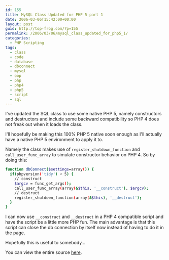 ```yaml
---
id: 155
title: MySQL Class Updated for PHP 5 part 1
date: 2006-03-06T15:42:00+00:00
layout: post
guid: http://top-frog.com/?p=155
permalink: /2006/03/06/mysql_class_updated_for_php5_1/
categories:
  - PHP Scripting
tags:
  - class
  - code
  - database
  - dbconnect
  - mysql
  - oop
  - php
  - php4
  - php5
  - script
  - sql
---
```

I've updated the SQL class to use some native PHP 5, namely constructors and destructors and include some backward compatibility so PHP 4 does not freak out when it loads the class.

I'll hopefully be making this 100% PHP 5 native soon enough as I'll actually have a native PHP 5 environment to apply it to.



Namely the class makes use of `register_shutdown_function` and `call_user_func_array` to simulate constructor behavior on PHP 4. So by doing this:

``` sh
function dbConnect($settings=array()) {
  if(phpversion('tidy') < 5) {
    // construct
    $argcv = func_get_args();
    call_user_func_array(array(&$this, '__construct'), $argcv);
    // destruct
    register_shutdown_function(array(&$this), '__destruct');
  }
}
```

I can now use `__construct` and `__destruct` in a PHP 4 compatible script and have the script be a little more PHP fun. The main advantage is that this script can close the db connection by itself now instead of having to do it in the page.

Hopefully this is useful to somebody…

You can view the entire source [here](/script_src/dbConnect.class.php.html).